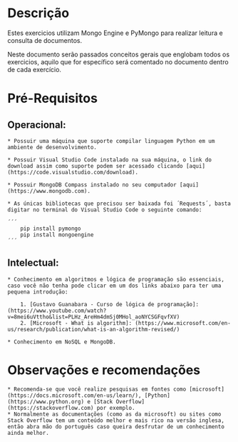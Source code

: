 # Descrição

Estes exercicios utilizam Mongo Engine e PyMongo para realizar leitura e consulta de documentos.

Neste documento serão passados conceitos gerais que englobam todos os exercicios, aquilo que for específico será comentado no documento dentro de cada exercício.

# Pré-Requisitos

## Operacional:

    * Possuir uma máquina que suporte compilar linguagem Python em um ambiente de desenvolvimento.
    
    * Possuir Visual Studio Code instalado na sua máquina, o link do download assim como suporte podem ser acessado clicando [aqui] (https://code.visualstudio.com/download).
   
    * Possuir MongoDB Compass instalado no seu computador [aqui] (https://www.mongodb.com).
    
    * As únicas bibliotecas que precisou ser baixada foi ´Requests´, basta digitar no terminal do Visual Studio Code o seguinte comando:

    ´´´
        pip install pymongo
        pip install mongoengine
    ´´´

## Intelectual: 

    * Conhecimento em algoritmos e lógica de programação são essenciais, caso você não tenha pode clicar em um dos links abaixo para ter uma pequena introdução:

        1. [Gustavo Guanabara - Curso de lógica de programação]: (https://www.youtube.com/watch?v=8mei6uVttho&list=PLHz_AreHm4dmSj0MHol_aoNYCSGFqvfXV)        
        2. [Microsoft - What is algorithm]: (https://www.microsoft.com/en-us/research/publication/what-is-an-algorithm-revised/)

    * Conhecimento em NoSQL e MongoDB.

# Observações e recomendações

    * Recomenda-se que você realize pesquisas em fontes como [microsoft] (https://docs.microsoft.com/en-us/learn/), [Python] (https://www.python.org) e [Stack Overflow] (https://stackoverflow.com) por exemplo.
    * Normalmente as documentações (como as da microsoft) ou sites como Stack Overflow tem um conteúdo melhor e mais rico na versão inglesa, então abra mão do português caso queira desfrutar de um conhecimento ainda melhor.
    
